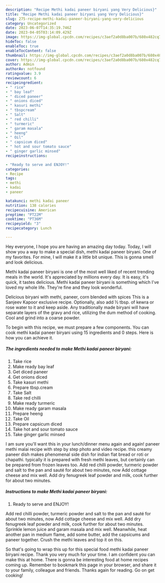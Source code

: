 ```yaml
---
description: "Recipe Methi kadai paneer biryani yang Very Delicious}"
title: "Recipe Methi kadai paneer biryani yang Very Delicious}"
slug: 275-recipe-methi-kadai-paneer-biryani-yang-very-delicious
category: Uncategorized
date: 2023-06-07T14:35:19.746Z
date: 2023-04-05T03:14:09.429Z
image: https://img-global.cpcdn.com/recipes/c3aef2a0d8ba007b/680x482cq70/methi-kadai-paneer-biryani-recipe-main-photo.jpg
hideToc: false
enableToc: true
enableTocContent: false
thumbnail: https://img-global.cpcdn.com/recipes/c3aef2a0d8ba007b/680x482cq70/methi-kadai-paneer-biryani-recipe-main-photo.jpg
cover: https://img-global.cpcdn.com/recipes/c3aef2a0d8ba007b/680x482cq70/methi-kadai-paneer-biryani-recipe-main-photo.jpg
author: Admin
authorAv: notfound
ratingvalue: 3.9
reviewcount: 6
recipeingredient:
- " rice"
- " bay leaf"
- " diced paneer"
- " onions diced"
- " kasuri methi"
- " tbspcream"
- " Salt"
- " red chilli"
- " turmeric"
- " garam masala"
- " heeng"
- " Oil"
- " capsicum diced"
- " hot and sour tomato sauce"
- " ginger garlic minsed"
recipeinstructions:

- "Ready to serve and ENJOY!"
categories:
- Recipe
tags:
- methi
- kadai
- paneer

katakunci: methi kadai paneer 
nutrition: 138 calories
recipecuisine: American
preptime: "PT22M"
cooktime: "PT36M"
recipeyield: "3"
recipecategory: Lunch

---
```



Hey everyone, I hope you are having an amazing day today. Today, I will show you a way to make a special dish, methi kadai paneer biryani. One of my favorites. For mine, I will make it a little bit unique. This is gonna smell and look delicious.

Methi kadai paneer biryani is one of the most well liked of recent trending meals in the world. It's appreciated by millions every day. It is easy, it's quick, it tastes delicious. Methi kadai paneer biryani is something which I've loved my whole life. They're fine and they look wonderful.

Delicious biryani with methi, paneer, corn blended with spices This is a Sanjeev Kapoor exclusive recipe. Optionally, also add ½ tbsp. of kewra or rose water to it and keep aside. Any traditionally made biryani will have separate layers of the gravy and rice, utilizing the dum method of cooking. Cool and grind into a coarse powder.


To begin with this recipe, we must prepare a few components. You can cook methi kadai paneer biryani using 15 ingredients and 0 steps. Here is how you can achieve it.

<!--inarticleads1-->

##### The ingredients needed to make Methi kadai paneer biryani:

1. Take  rice
1. Make ready  bay leaf
1. Get  diced paneer
1. Get  onions diced
1. Take  kasuri methi
1. Prepare  tbsp.cream
1. Take  Salt
1. Take  red chilli
1. Make ready  turmeric
1. Make ready  garam masala
1. Prepare  heeng
1. Take  Oil
1. Prepare  capsicum diced
1. Take  hot and sour tomato sauce
1. Take  ginger garlic minsed


I am sure you&#39;ll want this in your lunch/dinner menu again and again! paneer methi malai recipe with step by step photo and video recipe. this creamy paneer dish makes phenomenal side dish for indian flat bread or roti or chapathi. typically it is prepared with fresh methi leaves, but certainly can be prepared from frozen leaves too. Add red chilli powder, turmeric powder and salt to the pan and sauté for about two minutes, now Add cottage cheese and mix well. Add dry fenugreek leaf powder and milk, cook further for about two minutes. 

<!--inarticleads2-->

##### Instructions to make Methi kadai paneer biryani:


1. Ready to serve and ENJOY!

Add red chilli powder, turmeric powder and salt to the pan and sauté for about two minutes, now Add cottage cheese and mix well. Add dry fenugreek leaf powder and milk, cook further for about two minutes. Sprinkle lemon juice and garam masala and mix well. Meanwhile, heat another pan in medium flame, add some butter, add the capsicums and paneer together. Crush the methi leaves and top it on this. 

So that's going to wrap this up for this special food methi kadai paneer biryani recipe. Thank you very much for your time. I am confident you can make this at home. There is gonna be interesting food at home recipes coming up. Remember to bookmark this page in your browser, and share it to your family, colleague and friends. Thanks again for reading. Go on get cooking!
